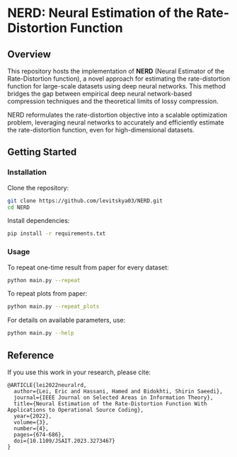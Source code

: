 # NERD: Neural Estimation of the Rate-Distortion Function

## Overview

This repository hosts the implementation of **NERD** (Neural Estimator of the Rate-Distortion function), a novel approach for estimating the rate-distortion function for large-scale datasets using deep neural networks. This method bridges the gap between empirical deep neural network-based compression techniques and the theoretical limits of lossy compression.

NERD reformulates the rate-distortion objective into a scalable optimization problem, leveraging neural networks to accurately and efficiently estimate the rate-distortion function, even for high-dimensional datasets.


## Getting Started

### Installation

Clone the repository:

```bash
git clone https://github.com/levitskya03/NERD.git
cd NERD
```

Install dependencies:

```bash
pip install -r requirements.txt
```

### Usage

To repeat one-time result from paper for every dataset:

```bash
python main.py --repeat
```

To repeat plots from paper:

```bash
python main.py --repeat_plots
```


For details on available parameters, use:

```bash
python main.py --help
```

## Reference

If you use this work in your research, please cite:

```
@ARTICLE{lei2022neuralrd,
  author={Lei, Eric and Hassani, Hamed and Bidokhti, Shirin Saeedi},
  journal={IEEE Journal on Selected Areas in Information Theory}, 
  title={Neural Estimation of the Rate-Distortion Function With Applications to Operational Source Coding}, 
  year={2022},
  volume={3},
  number={4},
  pages={674-686},
  doi={10.1109/JSAIT.2023.3273467}
}
```
